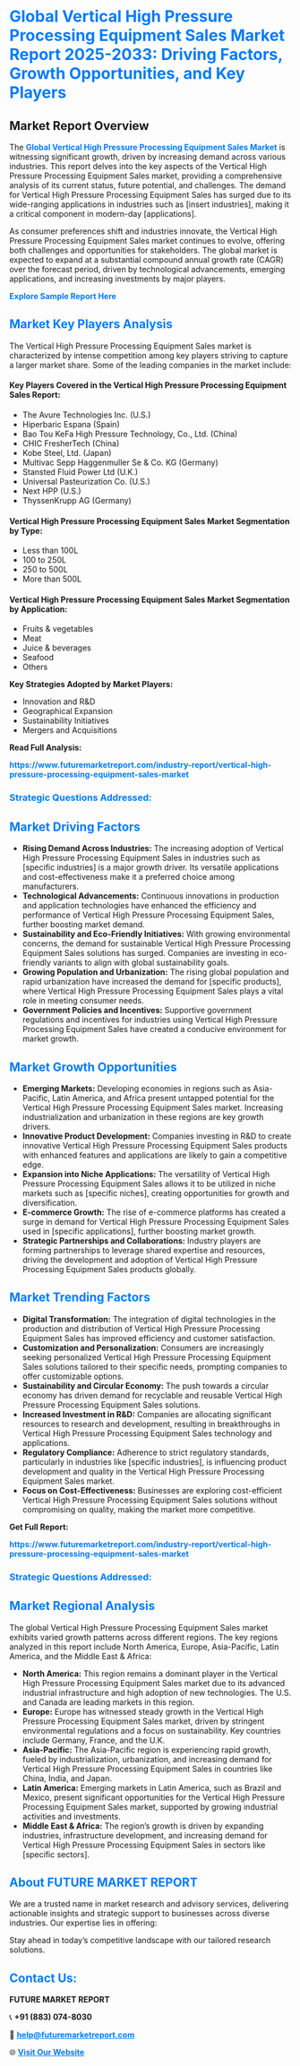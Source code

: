 <h1 style="color: #007BFF;">Global Vertical High Pressure Processing Equipment Sales Market Report 2025-2033: Driving Factors, Growth Opportunities, and Key Players</h1>

<section id="overview">
<h2>Market Report Overview</h2>
<p>The <a href="https://www.futuremarketreport.com/industry-report/vertical-high-pressure-processing-equipment-sales-market" style="color: #007BFF; text-decoration: none;"><strong>Global Vertical High Pressure Processing Equipment Sales Market</strong></a> is witnessing significant growth, driven by increasing demand across various industries. This report delves into the key aspects of the Vertical High Pressure Processing Equipment Sales market, providing a comprehensive analysis of its current status, future potential, and challenges. The demand for Vertical High Pressure Processing Equipment Sales has surged due to its wide-ranging applications in industries such as [insert industries], making it a critical component in modern-day [applications].</p>
<p>As consumer preferences shift and industries innovate, the Vertical High Pressure Processing Equipment Sales market continues to evolve, offering both challenges and opportunities for stakeholders. The global market is expected to expand at a substantial compound annual growth rate (CAGR) over the forecast period, driven by technological advancements, emerging applications, and increasing investments by major players.</p>
</section>

<section id="overview">
<p><a href="https://www.futuremarketreport.com/request-sample/reportId=109721" style="color: #007BFF; text-decoration: none;"><strong>Explore Sample Report Here</strong></a></p>
</section>

<section id="key-players">
<h2 style="color: #007BFF;">Market Key Players Analysis</h2>
<p>The Vertical High Pressure Processing Equipment Sales market is characterized by intense competition among key players striving to capture a larger market share. Some of the leading companies in the market include:</p>
<h4>Key Players Covered in the Vertical High Pressure Processing Equipment Sales Report:</h4>
<ul><li>The Avure Technologies Inc. (U.S.)</li><li>Hiperbaric Espana (Spain)</li><li>Bao Tou KeFa High Pressure Technology, Co., Ltd. (China)</li><li>CHIC FresherTech (China)</li><li>Kobe Steel, Ltd. (Japan)</li><li>Multivac Sepp Haggenmuller Se &amp; Co. KG (Germany)</li><li>Stansted Fluid Power Ltd (U.K.)</li><li>Universal Pasteurization Co. (U.S.)</li><li>Next HPP (U.S.)</li><li>ThyssenKrupp AG (Germany)</li></ul>
<h4>Vertical High Pressure Processing Equipment Sales Market Segmentation by Type:</h4>
<ul><li>Less than 100L</li><li>100 to 250L</li><li>250 to 500L</li><li>More than 500L</li></ul>

<h4>Vertical High Pressure Processing Equipment Sales Market Segmentation by Application:</h4>
<ul><li>Fruits &amp; vegetables</li><li>Meat</li><li>Juice &amp; beverages</li><li>Seafood</li><li>Others</li></ul>
<p><strong>Key Strategies Adopted by Market Players:</strong></p>
<ul>
<li>Innovation and R&D</li>
<li>Geographical Expansion</li>
<li>Sustainability Initiatives</li>
<li>Mergers and Acquisitions</li>
</ul>
</section>

<section>
<p><strong>Read Full Analysis: </strong></p><a href="https://www.futuremarketreport.com/industry-report/vertical-high-pressure-processing-equipment-sales-market" style="color: #007BFF; text-decoration: none;"><strong>https://www.futuremarketreport.com/industry-report/vertical-high-pressure-processing-equipment-sales-market</strong></a>
<h3 style="color: #007BFF;">Strategic Questions Addressed:</h3>
</section>

<section id="driving-factors">
<h2 style="color: #007BFF;">Market Driving Factors</h2>
<ul>
<li><strong>Rising Demand Across Industries:</strong> The increasing adoption of Vertical High Pressure Processing Equipment Sales in industries such as [specific industries] is a major growth driver. Its versatile applications and cost-effectiveness make it a preferred choice among manufacturers.</li>
<li><strong>Technological Advancements:</strong> Continuous innovations in production and application technologies have enhanced the efficiency and performance of Vertical High Pressure Processing Equipment Sales, further boosting market demand.</li>
<li><strong>Sustainability and Eco-Friendly Initiatives:</strong> With growing environmental concerns, the demand for sustainable Vertical High Pressure Processing Equipment Sales solutions has surged. Companies are investing in eco-friendly variants to align with global sustainability goals.</li>
<li><strong>Growing Population and Urbanization:</strong> The rising global population and rapid urbanization have increased the demand for [specific products], where Vertical High Pressure Processing Equipment Sales plays a vital role in meeting consumer needs.</li>
<li><strong>Government Policies and Incentives:</strong> Supportive government regulations and incentives for industries using Vertical High Pressure Processing Equipment Sales have created a conducive environment for market growth.</li>
</ul>
</section>

<section id="growth-opportunities">
<h2 style="color: #007BFF;">Market Growth Opportunities</h2>
<ul>
<li><strong>Emerging Markets:</strong> Developing economies in regions such as Asia-Pacific, Latin America, and Africa present untapped potential for the Vertical High Pressure Processing Equipment Sales market. Increasing industrialization and urbanization in these regions are key growth drivers.</li>
<li><strong>Innovative Product Development:</strong> Companies investing in R&D to create innovative Vertical High Pressure Processing Equipment Sales products with enhanced features and applications are likely to gain a competitive edge.</li>
<li><strong>Expansion into Niche Applications:</strong> The versatility of Vertical High Pressure Processing Equipment Sales allows it to be utilized in niche markets such as [specific niches], creating opportunities for growth and diversification.</li>
<li><strong>E-commerce Growth:</strong> The rise of e-commerce platforms has created a surge in demand for Vertical High Pressure Processing Equipment Sales used in [specific applications], further boosting market growth.</li>
<li><strong>Strategic Partnerships and Collaborations:</strong> Industry players are forming partnerships to leverage shared expertise and resources, driving the development and adoption of Vertical High Pressure Processing Equipment Sales products globally.</li>
</ul>
</section>

<section id="trending-factors">
<h2 style="color: #007BFF;">Market Trending Factors</h2>
<ul>
<li><strong>Digital Transformation:</strong> The integration of digital technologies in the production and distribution of Vertical High Pressure Processing Equipment Sales has improved efficiency and customer satisfaction.</li>
<li><strong>Customization and Personalization:</strong> Consumers are increasingly seeking personalized Vertical High Pressure Processing Equipment Sales solutions tailored to their specific needs, prompting companies to offer customizable options.</li>
<li><strong>Sustainability and Circular Economy:</strong> The push towards a circular economy has driven demand for recyclable and reusable Vertical High Pressure Processing Equipment Sales solutions.</li>
<li><strong>Increased Investment in R&D:</strong> Companies are allocating significant resources to research and development, resulting in breakthroughs in Vertical High Pressure Processing Equipment Sales technology and applications.</li>
<li><strong>Regulatory Compliance:</strong> Adherence to strict regulatory standards, particularly in industries like [specific industries], is influencing product development and quality in the Vertical High Pressure Processing Equipment Sales market.</li>
<li><strong>Focus on Cost-Effectiveness:</strong> Businesses are exploring cost-efficient Vertical High Pressure Processing Equipment Sales solutions without compromising on quality, making the market more competitive.</li>
</ul>
</section>

<section>
<p><strong>Get Full Report: </strong></p><a href="https://www.futuremarketreport.com/industry-report/vertical-high-pressure-processing-equipment-sales-market" style="color: #007BFF; text-decoration: none;"><strong>https://www.futuremarketreport.com/industry-report/vertical-high-pressure-processing-equipment-sales-market</strong></a>
<h3 style="color: #007BFF;">Strategic Questions Addressed:</h3>
</section>


<section id="regional-analysis">
<h2 style="color: #007BFF;">Market Regional Analysis</h2>
<p>The global Vertical High Pressure Processing Equipment Sales market exhibits varied growth patterns across different regions. The key regions analyzed in this report include North America, Europe, Asia-Pacific, Latin America, and the Middle East & Africa:</p>
<ul>
<li><strong>North America:</strong> This region remains a dominant player in the Vertical High Pressure Processing Equipment Sales market due to its advanced industrial infrastructure and high adoption of new technologies. The U.S. and Canada are leading markets in this region.</li>
<li><strong>Europe:</strong> Europe has witnessed steady growth in the Vertical High Pressure Processing Equipment Sales market, driven by stringent environmental regulations and a focus on sustainability. Key countries include Germany, France, and the U.K.</li>
<li><strong>Asia-Pacific:</strong> The Asia-Pacific region is experiencing rapid growth, fueled by industrialization, urbanization, and increasing demand for Vertical High Pressure Processing Equipment Sales in countries like China, India, and Japan.</li>
<li><strong>Latin America:</strong> Emerging markets in Latin America, such as Brazil and Mexico, present significant opportunities for the Vertical High Pressure Processing Equipment Sales market, supported by growing industrial activities and investments.</li>
<li><strong>Middle East & Africa:</strong> The region’s growth is driven by expanding industries, infrastructure development, and increasing demand for Vertical High Pressure Processing Equipment Sales in sectors like [specific sectors].</li>
</ul>
</section>

<footer>
<h2 style="color: #007BFF;">About FUTURE MARKET REPORT</h2>
<p>We are a trusted name in market research and advisory services, delivering actionable insights and strategic support to businesses across diverse industries. Our expertise lies in offering:</p>

<p>Stay ahead in today’s competitive landscape with our tailored research solutions.</p>

<h2 style="color: #007BFF;">Contact Us:</h2>
<p><strong>FUTURE MARKET REPORT</strong></p>
<p>📞 <strong>+91 (883) 074-8030</strong></p>
<p>📧 <strong><a href="mailto:help@futuremarketreport.com" style="color: #007BFF;">help@futuremarketreport.com</a></strong></p>
<p>🌐 <strong><a href="https://www.futuremarketreport.com/" style="color: #007BFF;">Visit Our Website</a></strong></p>
</footer>